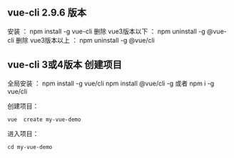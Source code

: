 ##  vue-cli 2.9.6 版本

安装 ： npm install -g vue-cli
删除 vue3版本以下 ： npm uninstall -g @vue-cli
删除 vue3版本以上 ： npm uninstall -g @vue/cli

## vue-cli 3或4版本 创建项目

全局安装 ：
    npm install -g vue/cli
    npm install @vue/cli -g
 或者
    npm i -g vue/cli

创建项目：

    vue  create my-vue-demo

进入项目：

    cd my-vue-demo



